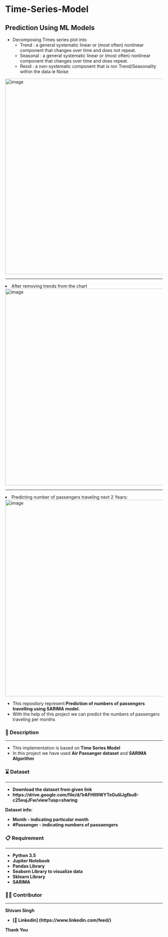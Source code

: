 # Time-Series-Model
## Prediction Using ML Models
<ul>
<li>Decomposing Times series plot into 
<ul><li>Trend : a general systematic linear or (most often) nonlinear component that changes over time and does not repeat.</li>
 <li>Seasonal : a general systematic linear or (most often) nonlinear component that changes over time and does repeat. </li>
 <li>Resid : a non-systematic component that is nor Trend/Seasonality within the data ie Noise</li></ul>
</li></ul>

<img width="626" alt="image" src="https://github.com/shivam937/Time-Series-Model/assets/78429225/d9ed085f-0d3b-4567-ae3d-2a96b5b8ebd0">


<hr>
<li>After removing trends from the chart</li>
<img width="629" alt="image" src="https://github.com/shivam937/Time-Series-Model/assets/78429225/fad11d1f-76e7-4164-849a-4b3b1bc8b245">

<hr>
<li>Predicting number of passengers traveling next 2 Years:</li></ul>
<img width="629" alt="image" src="https://github.com/shivam937/Time-Series-Model/assets/78429225/93fa31ee-162b-440a-8e7a-9cbc8162a862">

<ul>
<li> This repository represent<b> Prediction of numbers of passengers travelling using SARIMA model.</b></li>
<li> With the help of this project we can predict the numbers of passengers traveling per months</li>
</ul>



### 📖 Description
<hr>
<ul>
<li> This implementation is based on <b>Time Series Model</b>
<li> In this project we have used <b> Air Passanger dataset</b> and <b>SARIMA Algorithm </li>
</ul>


### ⌛ Dataset
<hr>
<ul>
<li> Download the dataset from given link
<li> https://drive.google.com/file/d/1rAFHlI9WYTeGulilJgfbu8-c25eujJFw/view?usp=sharing
 </li>
</ul>

<b> Dataset info:</b>
<ul>
<li>Month - indicating particular month</li>
<li>#Passenger - indicating numbers of passaengers </li>


</ul>


### 📋 Requirement
<hr>
<ul>
<li>Python 3.5</li>
<li>Jupiter Notebook</li>
<li>Pandas Library</li>
<li>Seaborn Library to visualize data</li>
<li>Sklearn Library</li>
<li>SARIMA</li>
</ul>


### 🧑‍💻 Contributor
<hr>
<b>Shivam Singh</b>
<ul>
<li> [💼 Linkedin] (https://www.linkedin.com/feed/)</li>
</ul>


<b>Thank You</b>

